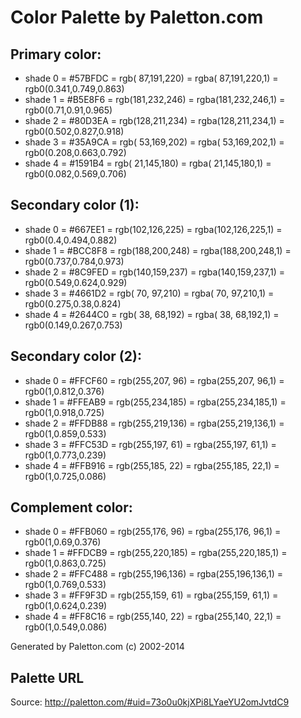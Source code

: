 # Color Palette by Paletton.com

## Primary color:
- shade 0 = #57BFDC = rgb( 87,191,220) = rgba( 87,191,220,1) = rgb0(0.341,0.749,0.863)
- shade 1 = #B5E8F6 = rgb(181,232,246) = rgba(181,232,246,1) = rgb0(0.71,0.91,0.965)
- shade 2 = #80D3EA = rgb(128,211,234) = rgba(128,211,234,1) = rgb0(0.502,0.827,0.918)
- shade 3 = #35A9CA = rgb( 53,169,202) = rgba( 53,169,202,1) = rgb0(0.208,0.663,0.792)
- shade 4 = #1591B4 = rgb( 21,145,180) = rgba( 21,145,180,1) = rgb0(0.082,0.569,0.706)

## Secondary color (1):
- shade 0 = #667EE1 = rgb(102,126,225) = rgba(102,126,225,1) = rgb0(0.4,0.494,0.882)
- shade 1 = #BCC8F8 = rgb(188,200,248) = rgba(188,200,248,1) = rgb0(0.737,0.784,0.973)
- shade 2 = #8C9FED = rgb(140,159,237) = rgba(140,159,237,1) = rgb0(0.549,0.624,0.929)
- shade 3 = #4661D2 = rgb( 70, 97,210) = rgba( 70, 97,210,1) = rgb0(0.275,0.38,0.824)
- shade 4 = #2644C0 = rgb( 38, 68,192) = rgba( 38, 68,192,1) = rgb0(0.149,0.267,0.753)

## Secondary color (2):
- shade 0 = #FFCF60 = rgb(255,207, 96) = rgba(255,207, 96,1) = rgb0(1,0.812,0.376)
- shade 1 = #FFEAB9 = rgb(255,234,185) = rgba(255,234,185,1) = rgb0(1,0.918,0.725)
- shade 2 = #FFDB88 = rgb(255,219,136) = rgba(255,219,136,1) = rgb0(1,0.859,0.533)
- shade 3 = #FFC53D = rgb(255,197, 61) = rgba(255,197, 61,1) = rgb0(1,0.773,0.239)
- shade 4 = #FFB916 = rgb(255,185, 22) = rgba(255,185, 22,1) = rgb0(1,0.725,0.086)

## Complement color:
- shade 0 = #FFB060 = rgb(255,176, 96) = rgba(255,176, 96,1) = rgb0(1,0.69,0.376)
- shade 1 = #FFDCB9 = rgb(255,220,185) = rgba(255,220,185,1) = rgb0(1,0.863,0.725)
- shade 2 = #FFC488 = rgb(255,196,136) = rgba(255,196,136,1) = rgb0(1,0.769,0.533)
- shade 3 = #FF9F3D = rgb(255,159, 61) = rgba(255,159, 61,1) = rgb0(1,0.624,0.239)
- shade 4 = #FF8C16 = rgb(255,140, 22) = rgba(255,140, 22,1) = rgb0(1,0.549,0.086)

Generated by Paletton.com (c) 2002-2014

## Palette URL
Source: http://paletton.com/#uid=73o0u0kjXPi8LYaeYU2omJvtdC9

